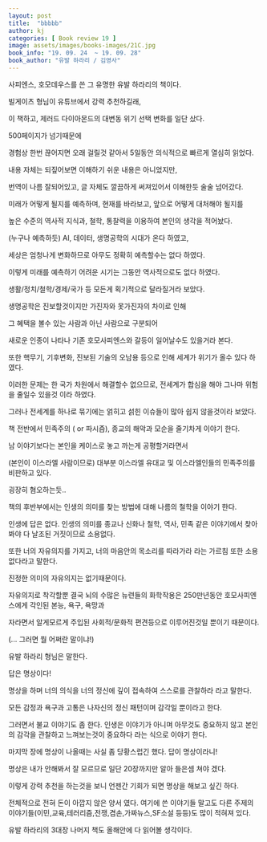 ```yaml
---
layout: post
title:  "bbbbb"
author: kj
categories: [ Book review 19 ]
image: assets/images/books-images/21C.jpg
book_info: "19. 09. 24  ~ 19. 09. 28"
book_author: "유발 하라리 / 김영사"
---
```

사피엔스, 호모데우스를 쓴 그 유명한 유발 하라리의 책이다.

빌게이츠 형님이 유튜브에서 강력 추천하길래,

이 책하고, 제러드 다이아몬드의 대변동 위기 선택 변화를 일단 샀다.

500페이지가 넘기때문에

경험상 한번 끊어지면 오래 걸릴것 같아서 5일동안 의식적으로 빠르게 열심히 읽었다.

내용 자체는 되짚어보면 이해하기 쉬운 내용은 아니었지만,

번역이 나름 잘되어있고, 글 자체도 깔끔하게 써져있어서 이해한듯 술술 넘어갔다.

미래가 어떻게 될지를 예측하며, 현재를 바라보고, 앞으로 어떻게 대처해야 될지를

높은 수준의 역사적 지식과, 철학, 통찰력을 이용하여 본인의 생각을 적어놨다.

(누구나 예측하듯) AI, 데이터, 생명공학의 시대가 온다 하였고,

세상은 엄청나게 변화하므로 아무도 정확히 예측할수는 없다 하였다.

이렇게 미래를 예측하기 어려운 시기는 그동안 역사적으로도 없다 하였다.

생활/정치/철학/경제/국가 등 모든게 획기적으로 달라질거라 보았다.

생명공학은 진보할것이지만 가진자와 못가진자의 차이로 인해

그 혜택을 볼수 있는 사람과 아닌 사람으로 구분되어

새로운 인종이 나타나 기존 호모사피엔스와 갈등이 일어날수도 있을거라 본다.

또한 핵무기, 기후변화, 진보된 기술의 오남용 등으로 인해 세계가 위기가 올수 있다 하였다.

이러한 문제는 한 국가 차원에서 해결할수 없으므로, 전세계가 합심을 해야 그나마 위험을 줄일수 있을것 이라 하였다.

그러나 전세계를 하나로 묶기에는 얽히고 섥힌 이슈들이 많아 쉽지 않을것이라 보았다.

책 전반에서 민족주의 ( or 파시즘), 종교의 해악과 모순을 줄기차게 이야기 한다.

남 이야기보다는 본인을 케이스로 놓고 까는게 공평할거라면서

(본인이 이스라엘 사람이므로) 대부분 이스라엘 유대교 및 이스라엘인들의 민족주의를 비판하고 있다.

굉장히 혐오하는듯..


책의 후반부에서는 인생의 의미를 찾는 방법에 대해 나름의 철학을 이야기 한다.

인생에 답은 없다. 인생의 의미를 종교나 신화나 철학, 역사, 민족 같은 이야기에서 찾아봐야 다 날조된 거짓이므로 소용없다.

또한 너의 자유의지를 가지고, 너의 마음안의 목소리를 따라가라 라는 가르침 또한 소용없다라고 말한다.

진정한 의미의 자유의지는 없기때문이다.

자유의지로 착각할뿐 결국 뇌의 수많은 뉴련들의 화학작용은 250만년동안 호모사피엔스에게 각인된 본능, 욕구, 욕망과

자라면서 알게모르게 주입된 사회적/문화적 편견등으로 이루어진것일 뿐이기 때문이다.


(... 그러면 뭘 어쩌란 말이냐!)

유발 하라리 형님은 말한다.

답은 명상이다!

명상을 하며 너의 의식을 너의 정신에 깊이 접속하여 스스로를 관찰하라 라고 말한다.

모든 감정과 욕구과 고통은 나자신의 정신 패턴이며 감각일 뿐이라고 한다.

그러면서 불교 이야기도 좀 한다. 인생은 이야기가 아니며 아무것도 중요하지 않고 본인의 감각을 관찰하고 느껴보는것이 중요하다 라는 식으로 이야기 한다.

마지막 장에 명상이 나올때는 사실 좀 당황스럽긴 했다. 답이 명상이라니!

명상은 내가 안해봐서 잘 모르므로 일단 20장까지만 알아 들은셈 쳐야 겠다.

이렇게 강력 추천을 하는것을 보니 언젠간 기회가 되면 명상을 해보고 싶긴 하다.

전체적으로 전혀 돈이 아깝지 않은 양서 였다. 여기에 쓴 이야기들 말고도 다른 주제의 이야기들(이민,교육,테러리즘,전쟁,겸손,가짜뉴스,SF소설 등등)도 많이 적혀져 있다.

유발 하라리의 3대장 나머지 책도 올해안에 다 읽어볼 생각이다.
